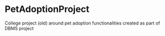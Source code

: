 # PetAdoptionProject
College project (old) around pet adoption functionalities created as part of DBMS project
